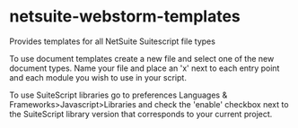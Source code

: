 # netsuite-webstorm-templates
Provides templates for all NetSuite Suitescript file types

To use document templates create a new file and select one of the new document types. Name your file and place an 'x' next to each entry point and each module you wish to use in your script.

To use SuiteScript libraries go to preferences Languages & Frameworks>Javascript>Libraries and check the 'enable' checkbox next to the SuiteScript library version that corresponds to your current project.